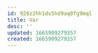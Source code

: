 ```yaml
---
id: 920z2hh1ds5hd9aq0fg9mql
title: Var
desc: ''
updated: 1665909279357
created: 1665909279357
---
```

